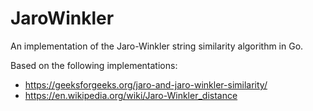 # JaroWinkler

An implementation of the Jaro-Winkler string similarity algorithm in Go.

Based on the following implementations:
- https://geeksforgeeks.org/jaro-and-jaro-winkler-similarity/
- https://en.wikipedia.org/wiki/Jaro-Winkler_distance


